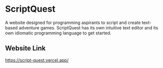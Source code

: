 # ScriptQuest

A website designed for programming aspirants to script and create text-based adventure games. ScriptQuest has its own intuitive text editor and its own idiomatic programming language to get started.

## Website Link

https://script-quest.vercel.app/
